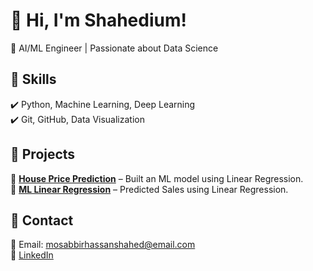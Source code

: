 # 👋 Hi, I'm Shahedium!
🚀 AI/ML Engineer | Passionate about Data Science  

## 🔹 Skills  
✔️ Python, Machine Learning, Deep Learning  
✔️ Git, GitHub, Data Visualization  

## 🔹 Projects  
🔹 **[House Price Prediction](https://github.com/Shahedium/House_Price_Prediction.git)** – Built an ML model using Linear Regression.  
🔹 **[ML Linear Regression](https://github.com/Shahedium/Sales_Prediction.git)** – Predicted Sales using Linear Regression.  

## 🔹 Contact  
📧 Email: mosabbirhassanshahed@email.com  
🔗 [LinkedIn](www.linkedin.com/in/shahedium)  
